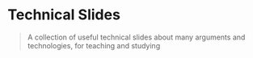 # Technical Slides

> A collection of useful technical slides about many arguments and technologies, for teaching and studying
